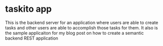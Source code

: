 # taskito app
This is the backend server for an application where users are able to create tasks and other users are able to accomplish those tasks for them. It also is the sample applicaiton for my blog post on how to create a semantic backend REST application
